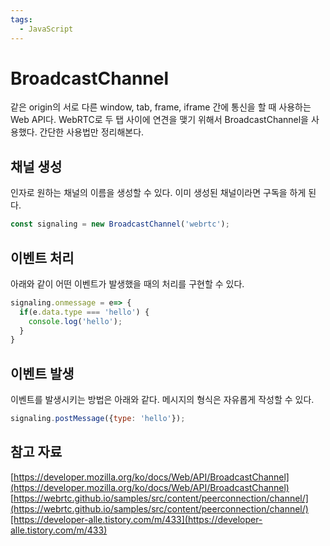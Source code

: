 ```yaml
---
tags:
  - JavaScript
---
```

# BroadcastChannel

같은 origin의 서로 다른 window, tab, frame, iframe 간에 통신을 할 때 사용하는 Web API다. WebRTC로 두 탭 사이에 연견을 맺기 위해서 BroadcastChannel을 사용했다. 간단한  사용법만 정리해본다.

## 채널 생성

인자로 원하는 채널의 이름을 생성할 수 있다. 이미 생성된 채널이라면 구독을 하게 된다.

```jsx
const signaling = new BroadcastChannel('webrtc');
```

## 이벤트 처리

아래와 같이 어떤 이벤트가 발생했을 때의 처리를 구현할 수 있다.

```jsx
signaling.onmessage = e=> {
  if(e.data.type === 'hello') {
    console.log('hello');
  }
}
```

## 이벤트 발생

이벤트를 발생시키는 방법은 아래와 같다. 메시지의 형식은 자유롭게 작성할 수 있다.

```jsx
signaling.postMessage({type: 'hello'});
```

## 참고 자료

[https://developer.mozilla.org/ko/docs/Web/API/BroadcastChannel](https://developer.mozilla.org/ko/docs/Web/API/BroadcastChannel)
[https://webrtc.github.io/samples/src/content/peerconnection/channel/](https://webrtc.github.io/samples/src/content/peerconnection/channel/)[https://developer-alle.tistory.com/m/433](https://developer-alle.tistory.com/m/433)
